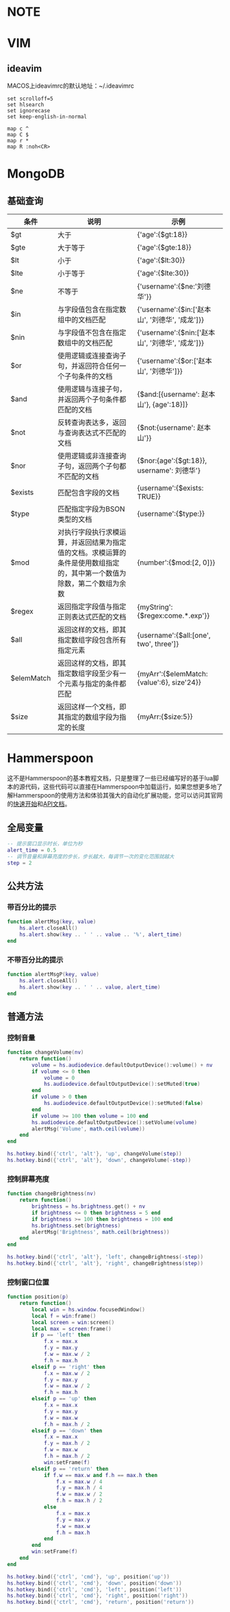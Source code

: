 # NOTE

# VIM

## ideavim

MACOS上ideavimrc的默认地址：~/.ideavimrc

``` 
set scrolloff=5
set hlsearch
set ignorecase
set keep-english-in-normal

map c ^
map C $
map r *
map R :noh<CR>
```

# MongoDB

## 基础查询

| 条件 | 说明 | 示例             |
|-----|-----|------------------|
|$gt|大于|{'age':{$gt:18}}|
|$gte|大于等于|{'age':{$gte:18}}|
|$lt|小于|{'age':{$lt:30}}|
|$lte|小于等于|{'age':{$lte:30}}|
|$ne|不等于|{'username':{$ne:'刘德华'}}|
|$in|与字段值包含在指定数组中的文档匹配|{'username':{$in:['赵本山', '刘德华', '成龙']}}|
|$nin|与字段值不包含在指定数组中的文档匹配|{'username':{$nin:['赵本山', '刘德华', '成龙']}}|
|$or|使用逻辑或连接查询子句，并返回符合任何一个子句条件的文档|{'username':{$or:['赵本山', '刘德华']}}|
|$and|使用逻辑与连接子句，并返回两个子句条件都匹配的文档|{$and:[{username': 赵本山'}, {age':18}]}|
|$not|反转查询表达多，返回与查询表达式不匹配的文档|{$not:{username': 赵本山'}}|
|$nor|使用逻辑或非连接查询子句，返回两个子句都不匹配的文档|{$nor:{age':{$gt:18}}, username': 刘德华'}|
|$exists|匹配包含字段的文档|{username':{$exists: TRUE}}|
|$type|匹配指定字段为BSON类型的文档|{username':{$type:<BsonType>}}|
|$mod|对执行字段执行求模运算，并返回结果为指定值的文档。求模运算的条件是使用数组指定的，其中第一个数值为除数，第二个数组为余数|{number':{$mod:[2, 0]}}|
|$regex|返回指定字段值与指定正则表达式匹配的文档|{myString':{$regex:come.*.exp'}}|
|$all|返回这样的文档，即其指定数组字段包含所有指定元素|{username':{$all:[one', two', three']}|
|$elemMatch|返回这样的文档，即其指定数组字段至少有一个元素与指定的条件都匹配|{myArr':{$elemMatch:{value':6}, size'24}}|
|$size|返回这样一个文档，即其指定的数组字段为指定的长度|{myArr:{$size:5}}|

# Hammerspoon

这不是Hammerspoon的基本教程文档，只是整理了一些已经编写好的基于lua脚本的源代码，这些代码可以直接在Hammerspoon中加载运行，如果您想更多地了解Hammerspoon的使用方法和体验其强大的自动化扩展功能，您可以访问其官网的[快速开始](http://www.hammerspoon.org/go/)和[API文档](http://www.hammerspoon.org/docs/index.html)。

## 全局变量

``` lua
-- 提示窗口显示时长，单位为秒
alert_time = 0.5
-- 调节音量和屏幕亮度的步长，步长越大，每调节一次的变化范围就越大
step = 2
```

## 公共方法

### 带百分比的提示

``` lua
function alertMsg(key, value)
    hs.alert.closeAll()
    hs.alert.show(key .. ' ' .. value .. '%', alert_time)
end
```

### 不带百分比的提示

``` lua
function alertMsgP(key, value)
    hs.alert.closeAll()
    hs.alert.show(key .. ' ' .. value, alert_time)
end
```

## 普通方法

### 控制音量

``` lua
function changeVolume(nv)
    return function()
        volume = hs.audiodevice.defaultOutputDevice():volume() + nv
        if volume <= 0 then
            volume = 0
            hs.audiodevice.defaultOutputDevice():setMuted(true)
        end
        if volume > 0 then
            hs.audiodevice.defaultOutputDevice():setMuted(false)
        end
        if volume >= 100 then volume = 100 end
        hs.audiodevice.defaultOutputDevice():setVolume(volume)
        alertMsg('Volume', math.ceil(volume))
    end
end

hs.hotkey.bind({'ctrl', 'alt'}, 'up', changeVolume(step))
hs.hotkey.bind({'ctrl', 'alt'}, 'down', changeVolume(-step))
```

### 控制屏幕亮度

``` lua
function changeBrightness(nv)
    return function()
        brightness = hs.brightness.get() + nv
        if brightness <= 0 then brightness = 5 end
        if brightness >= 100 then brightness = 100 end
        hs.brightness.set(brightness)
        alertMsg('Brightness', math.ceil(brightness))
    end
end

hs.hotkey.bind({'ctrl', 'alt'}, 'left', changeBrightness(-step))
hs.hotkey.bind({'ctrl', 'alt'}, 'right', changeBrightness(step))
```

### 控制窗口位置

``` lua
function position(p)
    return function()
        local win = hs.window.focusedWindow()
        local f = win:frame()
        local screen = win:screen()
        local max = screen:frame()
        if p == 'left' then
            f.x = max.x
            f.y = max.y
            f.w = max.w / 2
            f.h = max.h
        elseif p == 'right' then
            f.x = max.w / 2
            f.y = max.y
            f.w = max.w / 2
            f.h = max.h
        elseif p == 'up' then
            f.x = max.x
            f.y = max.y
            f.w = max.w
            f.h = max.h / 2
        elseif p == 'down' then
            f.x = max.x
            f.y = max.h / 2
            f.w = max.w
            f.h = max.h / 2
            win:setFrame(f)
        elseif p == 'return' then
            if f.w == max.w and f.h == max.h then
                f.x = max.w / 4
                f.y = max.h / 4
                f.w = max.w / 2
                f.h = max.h / 2
            else
                f.x = max.x
                f.y = max.y
                f.w = max.w
                f.h = max.h
            end
        end
        win:setFrame(f)
    end
end

hs.hotkey.bind({'ctrl', 'cmd'}, 'up', position('up'))
hs.hotkey.bind({'ctrl', 'cmd'}, 'down', position('down'))
hs.hotkey.bind({'ctrl', 'cmd'}, 'left', position('left'))
hs.hotkey.bind({'ctrl', 'cmd'}, 'right', position('right'))
hs.hotkey.bind({'ctrl', 'cmd'}, 'return', position('return'))
```

